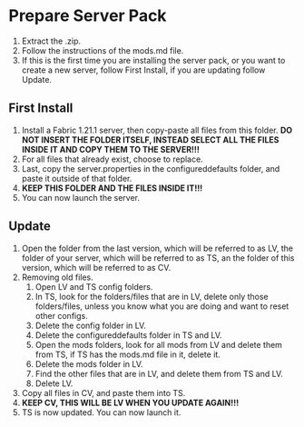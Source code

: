 # Prepare Server Pack  
1. Extract the .zip.  
2. Follow the instructions of the mods.md file.  
3. If this is the first time you are installing the server pack, or you want to create a new server, follow First Install, if you are updating follow Update.  
## First Install  
1. Install a Fabric 1.21.1 server, then copy-paste all files from this folder. **DO NOT INSERT THE FOLDER ITSELF, INSTEAD SELECT ALL THE FILES INSIDE IT AND COPY THEM TO THE SERVER!!!**  
2. For all files that already exist, choose to replace.  
3. Last, copy the server.properties in the configureddefaults folder, and paste it outside of that folder.  
4. **KEEP THIS FOLDER AND THE FILES INSIDE IT!!!**  
5. You can now launch the server.  
## Update  
1. Open the folder from the last version, which will be referred to as LV, the folder of your server, which will be referred to as TS, an the folder of this version, which will be referred to as CV.  
2. Removing old files.  
    1. Open LV and TS config folders.  
    2. In TS, look for the folders/files that are in LV, delete only those folders/files, unless you know what you are doing and want to reset other configs.  
    3. Delete the config folder in LV.  
    4. Delete the configureddefaults folder in TS and LV.  
    5. Open the mods folders, look for all mods from LV and delete them from TS, if TS has the mods.md file in it, delete it.  
    6. Delete the mods folder in LV.  
    7. Find the other files that are in LV, and delete them from TS and LV.  
    8. Delete LV.  
3. Copy all files in CV, and paste them into TS.  
4. **KEEP CV, THIS WILL BE LV WHEN YOU UPDATE AGAIN!!!**  
5. TS is now updated. You can now launch it.  